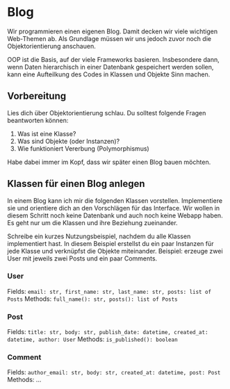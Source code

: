 # Blog

Wir programmieren einen eigenen Blog. Damit decken wir viele wichtigen Web-Themen ab. Als Grundlage müssen wir uns jedoch zuvor noch die Objektorientierung anschauen.

OOP ist die Basis, auf der viele Frameworks basieren. Insbesondere dann, wenn Daten hierarchisch in einer Datenbank gespeichert werden sollen, kann eine Aufteilkung des Codes in
Klassen und Objekte Sinn machen.

## Vorbereitung

Lies dich über Objektorientierung schlau. Du solltest folgende Fragen beantworten können:

1) Was ist eine Klasse?
2) Was sind Objekte (oder Instanzen)?
3) Wie funktioniert Vererbung (Polymorphismus)

Habe dabei immer im Kopf, dass wir später einen Blog bauen möchten.

## Klassen für einen Blog anlegen

In einem Blog kann ich mir die folgenden Klassen vorstellen. Implementiere sie und orientiere dich an den Vorschlägen für das Interface.
Wir wollen in diesem Schritt noch keine Datenbank und auch noch keine Webapp haben. Es geht nur um die Klassen und ihre Beziehung zueinander.

Schreibe ein kurzes Nutzungsbeispiel, nachdem du alle Klassen implementiert hast. In diesem Beispiel erstellst du ein paar Instanzen für jede Klasse
und verknüpfst die Objekte miteinander. Beispiel: erzeuge zwei User mit jeweils zwei Posts und ein paar Comments.

### User

Fields: `email: str, first_name: str, last_name: str, posts: list of Posts`
Methods: `full_name(): str, posts(): list of Posts`

### Post

Fields: `title: str, body: str, publish_date: datetime, created_at: datetime, author: User`
Methods: `is_published(): boolean`

### Comment

Fields: `author_email: str, body: str, created_at: datetime, post: Post`
Methods: ...
